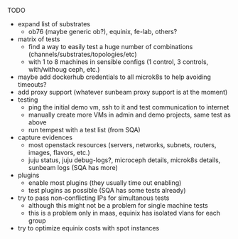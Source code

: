 
TODO

- expand list of substrates
    - ob76 (maybe generic ob?), equinix, fe-lab, others?
- matrix of tests
    - find a way to easily test a huge number of combinations (channels/substrates/topologies/etc)
    - with 1 to 8 machines in sensible configs (1 control, 3 controls, with/withoug ceph, etc.)
- maybe add dockerhub credentials to all microk8s to help avoiding timeouts?
- add proxy support (whatever sunbeam proxy support is at the moment)
- testing
    - ping the initial demo vm, ssh to it and test communication to internet
    - manually create more VMs in admin and demo projects, same test as above
    - run tempest with a test list (from SQA)
- capture evidences
    - most openstack resources (servers, networks, subnets, routers, images, flavors, etc.)
    - juju status, juju debug-logs?, microceph details, microk8s details, sunbeam logs (SQA has more)
- plugins
    - enable most plugins (they usually time out enabling)
    - test plugins as possible (SQA has some tests already)
- try to pass non-conflicting IPs for simultanous tests
    - although this might not be a problem for single machine tests
    - this is a problem only in maas, equinix has isolated vlans for each group
- try to optimize equinix costs with spot instances